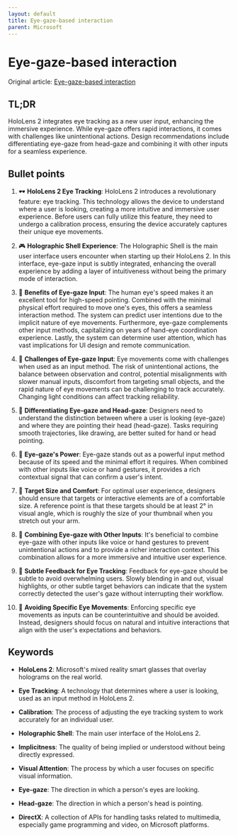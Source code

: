 ```yaml
---
layout: default
title: Eye-gaze-based interaction
parent: Microsoft
---
```


# Eye-gaze-based interaction 
Original article: [Eye-gaze-based interaction](https://learn.microsoft.com/en-us/windows/mixed-reality/design/eye-gaze-interaction)

## TL;DR

HoloLens 2 integrates eye tracking as a new user input, enhancing the immersive experience. While eye-gaze offers rapid interactions, it comes with challenges like unintentional actions. Design recommendations include differentiating eye-gaze from head-gaze and combining it with other inputs for a seamless experience.

## Bullet points
1. 🕶️ **HoloLens 2 Eye Tracking**: HoloLens 2 introduces a revolutionary feature: eye tracking. This technology allows the device to understand where a user is looking, creating a more intuitive and immersive user experience. Before users can fully utilize this feature, they need to undergo a calibration process, ensuring the device accurately captures their unique eye movements.

2. 🎮 **Holographic Shell Experience**: The Holographic Shell is the main user interface users encounter when starting up their HoloLens 2. In this interface, eye-gaze input is subtly integrated, enhancing the overall experience by adding a layer of intuitiveness without being the primary mode of interaction.

3. 🌟 **Benefits of Eye-gaze Input**: The human eye's speed makes it an excellent tool for high-speed pointing. Combined with the minimal physical effort required to move one's eyes, this offers a seamless interaction method. The system can predict user intentions due to the implicit nature of eye movements. Furthermore, eye-gaze complements other input methods, capitalizing on years of hand-eye coordination experience. Lastly, the system can determine user attention, which has vast implications for UI design and remote communication.

4. 🚫 **Challenges of Eye-gaze Input**: Eye movements come with challenges when used as an input method. The risk of unintentional actions, the balance between observation and control, potential misalignments with slower manual inputs, discomfort from targeting small objects, and the rapid nature of eye movements can be challenging to track accurately. Changing light conditions can affect tracking reliability.

5. 📌 **Differentiating Eye-gaze and Head-gaze**: Designers need to understand the distinction between where a user is looking (eye-gaze) and where they are pointing their head (head-gaze). Tasks requiring smooth trajectories, like drawing, are better suited for hand or head pointing.

6. 🚀 **Eye-gaze's Power**: Eye-gaze stands out as a powerful input method because of its speed and the minimal effort it requires. When combined with other inputs like voice or hand gestures, it provides a rich contextual signal that can confirm a user's intent.

7. 🎯 **Target Size and Comfort**: For optimal user experience, designers should ensure that targets or interactive elements are of a comfortable size. A reference point is that these targets should be at least 2° in visual angle, which is roughly the size of your thumbnail when you stretch out your arm.

8. 🤝 **Combining Eye-gaze with Other Inputs**: It's beneficial to combine eye-gaze with other inputs like voice or hand gestures to prevent unintentional actions and to provide a richer interaction context. This combination allows for a more immersive and intuitive user experience.

9. 🎨 **Subtle Feedback for Eye Tracking**: Feedback for eye-gaze should be subtle to avoid overwhelming users. Slowly blending in and out, visual highlights, or other subtle target behaviors can indicate that the system correctly detected the user's gaze without interrupting their workflow.

10. 🚫 **Avoiding Specific Eye Movements**: Enforcing specific eye movements as inputs can be counterintuitive and should be avoided. Instead, designers should focus on natural and intuitive interactions that align with the user's expectations and behaviors.

## Keywords
- **HoloLens 2**: Microsoft's mixed reality smart glasses that overlay holograms on the real world.
  
- **Eye Tracking**: A technology that determines where a user is looking, used as an input method in HoloLens 2.
  
- **Calibration**: The process of adjusting the eye tracking system to work accurately for an individual user.
  
- **Holographic Shell**: The main user interface of the HoloLens 2.
  
- **Implicitness**: The quality of being implied or understood without being directly expressed.
  
- **Visual Attention**: The process by which a user focuses on specific visual information.
  
- **Eye-gaze**: The direction in which a person's eyes are looking.
  
- **Head-gaze**: The direction in which a person's head is pointing.
  
- **DirectX**: A collection of APIs for handling tasks related to multimedia, especially game programming and video, on Microsoft platforms.
